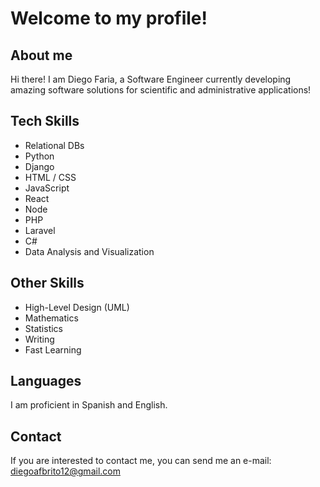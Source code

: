 # Welcome to my profile!

## About me

Hi there! I am Diego Faria, a Software Engineer currently developing amazing software solutions for scientific and administrative applications!

## Tech Skills

- Relational DBs
- Python
- Django
- HTML / CSS
- JavaScript
- React
- Node
- PHP
- Laravel
- C#
- Data Analysis and Visualization

## Other Skills

- High-Level Design (UML)
- Mathematics
- Statistics
- Writing
- Fast Learning

## Languages

I am proficient in Spanish and English.

## Contact

If you are interested to contact me, you can send me an e-mail: diegoafbrito12@gmail.com
